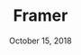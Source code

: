 ---
date: October 15, 2018
title: Framer
image: /static/img/tools/framer.png
link: https://framer.com/
description: Framer X has all the features you need to draw everything from custom icons to intricate illustrations. Fine-tune your designs with our advanced path editor, export anything from your canvas, and more.
---